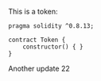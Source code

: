 This is a token: 

```
pragma solidity ^0.8.13;

contract Token {
    constructor() { }
}

```

Another update 22